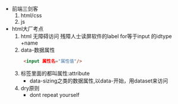 - 前端三剑客
    1. html/css
    2. js
- html大厂考点
    1. html 无障碍访问
        残障人士读屏软件的label for等于input 的idtype +name
    2. data-数据属性 
        ```html
         <input 属性名="属性值"/>
        ```
    3. 标签里面的都叫属性:attribute
       - data-sizing之类的数据属性,以data-开始，用dataset来访问
    4. dry原则
       - dont repeat yourself